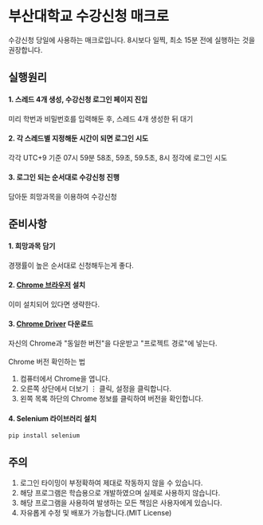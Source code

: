 # 부산대학교 수강신청 매크로
수강신청 당일에 사용하는 매크로입니다.
8시보다 일찍, 최소 15분 전에 실행하는 것을 권장합니다.

## 실행원리
#### 1. 스레드 4개 생성, 수강신청 로그인 페이지 진입
미리 학번과 비밀번호를 입력해둔 후, 스레드 4개 생성한 뒤 대기
#### 2. 각 스레드별 지정해둔 시간이 되면 로그인 시도
각각 UTC+9 기준 07시 59분 58초, 59초, 59.5초, 8시 정각에 로그인 시도
#### 3. 로그인 되는 순서대로 수강신청 진행
담아둔 희망과목을 이용하여 수강신청  

## 준비사항
#### 1. 희망과목 담기
경쟁률이 높은 순서대로 신청해두는게 좋다.
#### 2. [Chrome 브라우저](https://www.google.com/intl/ko_kr/chrome/) 설치
이미 설치되어 있다면 생략한다.
#### 3. [Chrome Driver](https://chromedriver.chromium.org/downloads) 다운로드 
자신의 Chrome과 "동일한 버전"을 다운받고 "프로젝트 경로"에 넣는다.  
<br>
Chrome 버전 확인하는 법
   1. 컴퓨터에서 Chrome을 엽니다.
   2. 오른쪽 상단에서 더보기 ⋮ 클릭, 설정을 클릭합니다.
   3. 왼쪽 목록 하단의 Chrome 정보를 클릭하여 버전을 확인합니다.
#### 4. Selenium 라이브러리 설치
```
pip install selenium
```  

## 주의
1. 로그인 타이밍이 부정확하여 제대로 작동하지 않을 수 있습니다.
2. 해당 프로그램은 학습용으로 개발하였으며 실제로 사용하지 않습니다.
3. 해당 프로그램을 사용하여 발생하는 모든 책임은 사용자에게 있습니다.
4. 자유롭게 수정 및 배포가 가능합니다.(MIT License)